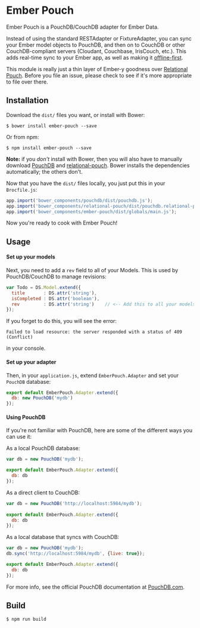 # Ember Pouch

Ember Pouch is a PouchDB/CouchDB adapter for Ember Data.

Instead of using the standard RESTAdapter or FixtureAdapter, you can sync your Ember model objects to PouchDB, and then on to CouchDB or other CouchDB-compliant servers (Cloudant, Couchbase, IrisCouch, etc.). This adds real-time sync to your Ember app, as well as making it [offline-first](http://offlinefirst.org/).

This module is really just a thin layer of Ember-y goodness over [Relational Pouch](https://github.com/nolanlawson/relational-pouch). Before you file an issue, please check to see if it's more appropriate to file over there.

## Installation

Download the `dist/` files you want, or install with Bower:

    $ bower install ember-pouch --save

Or from npm:

    $ npm install ember-pouch --save

**Note:** if you *don't* install with Bower, then you will also have to manually download
[PouchDB](https://github.com/pouchdb/pouchdb) and [relational-pouch](https://github.com/nolanlawson/relational-pouch).
Bower installs the dependencies automatically; the others don't.

Now that you have the `dist/` files locally, you just put this in your `Brocfile.js`:

```js
app.import('bower_components/pouchdb/dist/pouchdb.js');
app.import('bower_components/relational-pouch/dist/pouchdb.relational-pouch.js');
app.import('bower_components/ember-pouch/dist/globals/main.js');
```

Now you're ready to cook with Ember Pouch!


## Usage

#### Set up your models

Next, you need to add a `rev` field to all of your Models. This is used by PouchDB/CouchDB
to manage revisions:

```js
var Todo = DS.Model.extend({
  title       : DS.attr('string'),
  isCompleted : DS.attr('boolean'),
  rev         : DS.attr('string')    // <-- Add this to all your models
});
```

If you forget to do this, you will see the error:

    Failed to load resource: the server responded with a status of 409 (Conflict)

in your console.

#### Set up your adapter

Then, in your `application.js`, extend `EmberPouch.Adapter` and set your `PouchDB` database:

```js
export default EmberPouch.Adapter.extend({
  db: new PouchDB('mydb')
});
```

#### Using PouchDB

If you're not familiar with PouchDB, here are some of the different ways you can use it:

As a local PouchDB database:

```js
var db = new PouchDB('mydb');

export default EmberPouch.Adapter.extend({
  db: db
});
```

As a direct client to CouchDB:

```js
var db = new PouchDB('http://localhost:5984/mydb');
 
export default EmberPouch.Adapter.extend({
  db: db
});
```

As a local database that syncs with CouchDB:

```js
var db = new PouchDB('mydb');
db.sync('http://localhost:5984/mydb', {live: true});

export default EmberPouch.Adapter.extend({
  db: db
});
```

For more info, see the official PouchDB documentation at [PouchDB.com](http://pouchdb.com).

## Build

    $ npm run build
